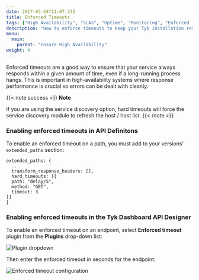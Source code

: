 ```yaml
---
date: 2017-03-24T11:07:33Z
title: Enforced Timeouts
tags: ["High Availability", "SLAs", "Uptime", "Monitoring", "Enforced Timeouts"]
description: "How to enforce timeouts to keep your Tyk installation responding"
menu:
  main:
    parent: "Ensure High Availability"
weight: 4 
---
```


Enforced timeouts are a good way to ensure that your service always responds within a given amount of time, even if a long-running process hangs. This is important in high-availability systems where response performance is crucial so errors can be dealt with cleanly.

{{< note success >}}
**Note**  

If you are using the service discovery option, hard timeouts will force the service discovery module to refresh the host / host list.
{{< /note >}}


### Enabling enforced timeouts in API Definitons

To enable an enforced timeout on a path, you must add to your versions' `extended_paths` section:

```{.copyWrapper}
extended_paths: {
  ...
  transform_response_headers: [],
  hard_timeouts: [{
  path: "delay/5",
  method: "GET",
  timeout: 3
}]
}
```

### Enabling enforced timeouts in the Tyk Dashboard API Designer

To enable an enforced timeout on an endpoint, select **Enforced timeout** plugin from the **Plugins** drop-down list:

![Plugin dropdown](/img/2.10/enforced_breakout.png)

Then enter the enforced timeout in seconds for the endpoint:

![Enforced timeout configuration](/img/2.10/enforced_timeouts_settings.png)
